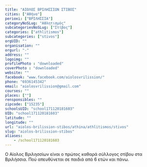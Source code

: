 ```yaml
---
title: "ΑΙΟΛΟΣ ΒΡΙΛΗΣΣΙΩΝ ΣΤΙΒΟΣ"
cities: ["Αθήνα"]
perioxi: ["ΒΡΙΛΗΣΣΙΑ"]
categoryNoSLug: "Αθλητισμός"
subcategoriesNoSLug: ["Στίβος"]
categories: ["athlitismos"]
subcategories: ["stivos"]
orgUID: ""
organisation: ""
orgurl: "-"
address: ""
logoimg: ""
profilePhoto : "downloaded"
coverPhoto : "downloaded"
website: ""
facebook: "www.facebook.com/aiolosvrilission/"
phone: "6936145342"
email: "aiolosvrilission@gmail.com"
courses: ""
places: [""]
rensponsibles: ""
zipcode: ["15235"]
schoolsUID: "school171120181603"
UID: "school171120181603"
latitude: ""
longitude: ""
url: "aiolos-brilission-stibos/athina/athlitismos/stivos"
slug: "aiolos-brilission-stibos"
aliases:
    - /school171120181603
---
```



Ο Αίολος Βριλησσίων είναι ο πρώτος καθαρά σύλλογος στίβου στα Βριλήσσια. Πού απευθύνεται σε παιδιά από 6 ετών και πάνω.

